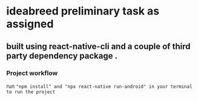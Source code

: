 # ideabreed preliminary task as assigned 

## built using react-native-cli and a couple of third party dependency package .

### Project workflow
run `"npm install" and "npx react-native run-android" in your terminal to run the project`